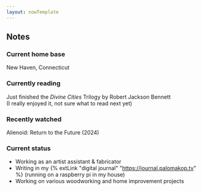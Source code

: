 ```yaml
---
layout: nowTemplate
---
```



## Notes

### Current home base

New Haven, Connecticut

### Currently reading

Just finished the *Divine Cities* Trilogy by Robert Jackson Bennett  
(I really enjoyed it, not sure what to read next yet)

### Recently watched

Alienoid: Return to the Future (2024)

### Current status

- Working as an artist assistant & fabricator
- Writing in my {% extLink "digital journal" "https://journal.palomakop.tv" %} (running on a raspberry pi in my house)
- Working on various woodworking and home improvement projects
